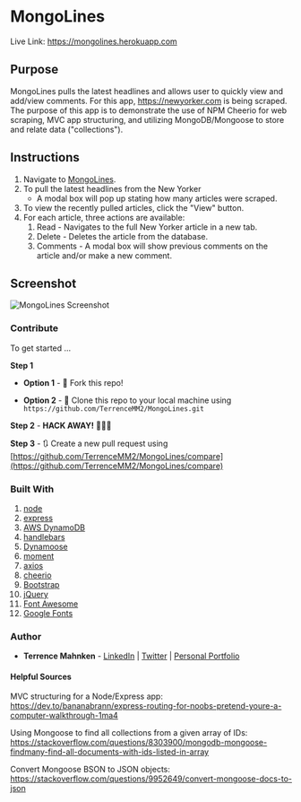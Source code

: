 # MongoLines

Live Link: https://mongolines.herokuapp.com

## Purpose

MongoLines pulls the latest headlines and allows user to quickly view and add/view comments. For this app, https://newyorker.com is being scraped. The purpose of this app is to demonstrate the use of NPM Cheerio for web scraping, MVC app structuring, and utilizing MongoDB/Mongoose to store and relate data ("collections").

## Instructions

1. Navigate to [MongoLines](https://mongolines.herokuapp.com).
2. To pull the latest headlines from the New Yorker
    - A modal box will pop up stating how many articles were scraped.
3. To view the recently pulled articles, click the "View" button.
4. For each article, three actions are available:
    1. Read - Navigates to the full New Yorker article in a new tab.
    2. Delete - Deletes the article from the database.
    3. Comments - A modal box will show previous comments on the article and/or make a new comment.

## Screenshot

![MongoLines Screenshot](../media/mongolines-screenshot.png?raw=true)

### Contribute

To get started ...

**Step 1**

-   **Option 1** - 🍴 Fork this repo!

-   **Option 2** - 👯 Clone this repo to your local machine using `https://github.com/TerrenceMM2/MongoLines.git`

**Step 2** - **HACK AWAY!** 🔨🔨🔨

**Step 3** - 🔃 Create a new pull request using [https://github.com/TerrenceMM2/MongoLines/compare](https://github.com/TerrenceMM2/MongoLines/compare)

### Built With

1. [node](https://nodejs.org/en/)
2. [express](https://www.npmjs.com/package/express)
3. [AWS DynamoDB](https://aws.amazon.com/dynamodb/)
4. [handlebars](https://www.npmjs.com/package/express-handlebars)
5. [Dynamoose](https://dynamoosejs.com/getting_started/Introduction)
6. [moment](https://momentjs.com/)
7. [axios](https://www.npmjs.com/package/axios)
8. [cheerio](https://www.npmjs.com/package/cheerio)
9. [Bootstrap](https://getbootstrap.com/)
10. [jQuery](https://jquery.com/)
11. [Font Awesome](https://fontawesome.com/)
12. [Google Fonts](https://fonts.google.com/)

### Author

-   **Terrence Mahnken** - [LinkedIn](https://www.linkedin.com/in/terrencemahnken/) | [Twitter](https://twitter.com/TerrenceMahnken) | [Personal Portfolio](https://terrence.codes)

#### Helpful Sources

MVC structuring for a Node/Express app:  
https://dev.to/bananabrann/express-routing-for-noobs-pretend-youre-a-computer-walkthrough-1ma4

Using Mongoose to find all collections from a given array of IDs:  
https://stackoverflow.com/questions/8303900/mongodb-mongoose-findmany-find-all-documents-with-ids-listed-in-array

Convert Mongoose BSON to JSON objects:  
https://stackoverflow.com/questions/9952649/convert-mongoose-docs-to-json
